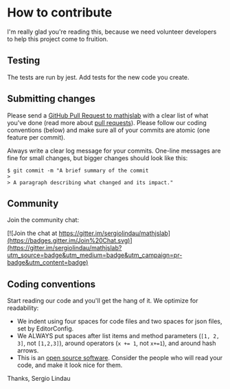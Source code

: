 # How to contribute

I'm really glad you're reading this, because we need volunteer developers to help this project come to fruition.

## Testing

The tests are run by jest. Add tests for the new code you create.

## Submitting changes

Please send a [GitHub Pull Request to mathjslab](https://github.com/sergiolindau/mathjslab/pull/new/master) with a clear list of what you've done (read more about [pull requests](http://help.github.com/pull-requests/)). Please follow our coding conventions (below) and make sure all of your commits are atomic (one feature per commit).

Always write a clear log message for your commits. One-line messages are fine for small changes, but bigger changes should look like this:

    $ git commit -m "A brief summary of the commit
    >
    > A paragraph describing what changed and its impact."

## Community

Join the community chat:

[![Join the chat at https://gitter.im/sergiolindau/mathjslab](https://badges.gitter.im/Join%20Chat.svg)](https://gitter.im/sergiolindau/mathjslab?utm_source=badge&utm_medium=badge&utm_campaign=pr-badge&utm_content=badge)

## Coding conventions

Start reading our code and you'll get the hang of it. We optimize for readability:

* We indent using four spaces for code files and two spaces for json files, set by EditorConfig.
* We ALWAYS put spaces after list items and method parameters (`[1, 2, 3]`, not `[1,2,3]`), around operators (`x += 1`, not `x+=1`), and around hash arrows.
* This is an [open source software](https://en.wikipedia.org/wiki/Open-source_software). Consider the people who will read your code, and make it look nice for them.

Thanks,
Sergio Lindau
